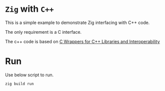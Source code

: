 # `Zig` with `C++`

This is a simple example to demonstrate Zig interfacing with C++ code. 

The only requirement is a C interface.

The c++ code is based on  [C Wrappers for C++ Libraries and Interoperability](https://caiorss.github.io/C-Cpp-Notes/CwrapperToQtLibrary.html)

# Run
Use below script to run.
```bash
zig build run
```

